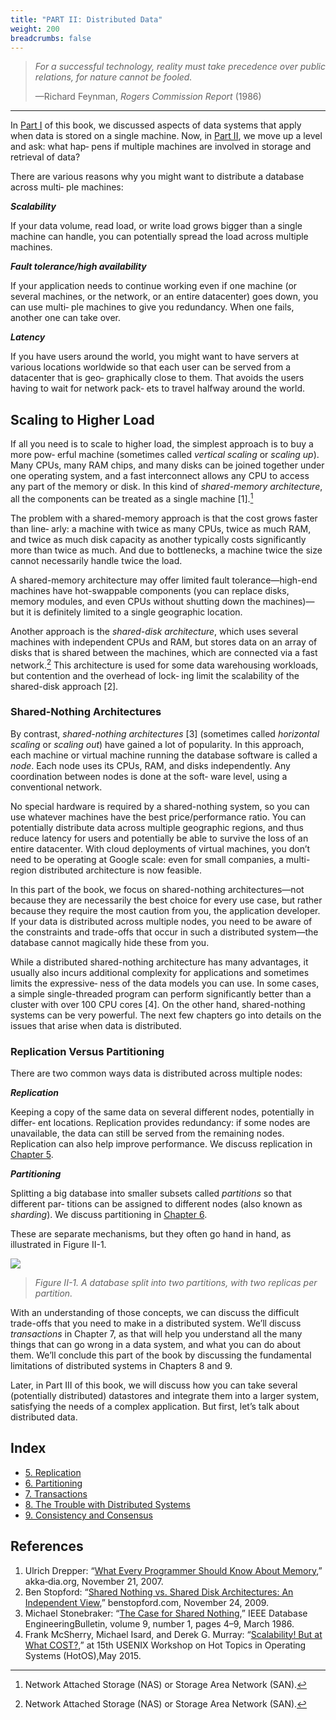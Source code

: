 ```yaml
---
title: "PART II: Distributed Data"
weight: 200
breadcrumbs: false
---
```


> *For a successful technology, reality must take precedence over public relations, for nature cannot be fooled.*
>
> —Richard Feynman, *Rogers Commission Report* (1986)

-------

In [Part I](/en/part-i) of this book, we discussed aspects of data systems that apply when data is stored on a single machine. Now, in [Part II](/en/part-ii), we move up a level and ask: what hap‐ pens if multiple machines are involved in storage and retrieval of data?

There are various reasons why you might want to distribute a database across multi‐ ple machines:

***Scalability***

If your data volume, read load, or write load grows bigger than a single machine can handle, you can potentially spread the load across multiple machines.

***Fault tolerance/high availability***

If your application needs to continue working even if one machine (or several machines, or the network, or an entire datacenter) goes down, you can use multi‐ ple machines to give you redundancy. When one fails, another one can take over.

***Latency***

If you have users around the world, you might want to have servers at various locations worldwide so that each user can be served from a datacenter that is geo‐ graphically close to them. That avoids the users having to wait for network pack‐ ets to travel halfway around the world.



## Scaling to Higher Load

If all you need is to scale to higher load, the simplest approach is to buy a more pow‐ erful machine (sometimes called *vertical scaling* or *scaling up*). Many CPUs, many RAM chips, and many disks can be joined together under one operating system, and a fast interconnect allows any CPU to access any part of the memory or disk. In this kind of *shared-memory architecture*, all the components can be treated as a single machine [1].[^ii]

[^i]: In a large machine, although any CPU can access any part of memory, some banks of memory are closer to one CPU than to others (this is called nonuniform memory access, or NUMA [1]). To make efficient use of this architecture, the processing needs to be broken down so that each CPU mostly accesses memory that is nearby—which means that partitioning is still required, even when ostensibly running on one machine.

The problem with a shared-memory approach is that the cost grows faster than line‐ arly: a machine with twice as many CPUs, twice as much RAM, and twice as much disk capacity as another typically costs significantly more than twice as much. And due to bottlenecks, a machine twice the size cannot necessarily handle twice the load.

A shared-memory architecture may offer limited fault tolerance—high-end machines have hot-swappable components (you can replace disks, memory modules, and even CPUs without shutting down the machines)—but it is definitely limited to a single geographic location.

Another approach is the *shared-disk architecture*, which uses several machines with independent CPUs and RAM, but stores data on an array of disks that is shared between the machines, which are connected via a fast network.[^ii]  This architecture is used for some data warehousing workloads, but contention and the overhead of lock‐ ing limit the scalability of the shared-disk approach [2].

[^ii]: Network Attached Storage (NAS) or Storage Area Network (SAN).



### Shared-Nothing Architectures

By contrast, *shared-nothing architectures* [3] (sometimes called *horizontal scaling* or *scaling out*) have gained a lot of popularity. In this approach, each machine or virtual machine running the database software is called a *node*. Each node uses its CPUs, RAM, and disks independently. Any coordination between nodes is done at the soft‐ ware level, using a conventional network.

No special hardware is required by a shared-nothing system, so you can use whatever machines have the best price/performance ratio. You can potentially distribute data across multiple geographic regions, and thus reduce latency for users and potentially be able to survive the loss of an entire datacenter. With cloud deployments of virtual machines, you don’t need to be operating at Google scale: even for small companies, a multi-region distributed architecture is now feasible.

In this part of the book, we focus on shared-nothing architectures—not because they are necessarily the best choice for every use case, but rather because they require the most caution from you, the application developer. If your data is distributed across multiple nodes, you need to be aware of the constraints and trade-offs that occur in such a distributed system—the database cannot magically hide these from you.

While a distributed shared-nothing architecture has many advantages, it usually also incurs additional complexity for applications and sometimes limits the expressive‐ ness of the data models you can use. In some cases, a simple single-threaded program can perform significantly better than a cluster with over 100 CPU cores [4]. On the other hand, shared-nothing systems can be very powerful. The next few chapters go into details on the issues that arise when data is distributed.

### Replication Versus Partitioning

There are two common ways data is distributed across multiple nodes:

***Replication***

Keeping a copy of the same data on several different nodes, potentially in differ‐ ent locations. Replication provides redundancy: if some nodes are unavailable, the data can still be served from the remaining nodes. Replication can also help improve performance. We discuss replication in [Chapter 5](/en/ch5).

***Partitioning***

 Splitting a big database into smaller subsets called *partitions* so that different par‐ titions can be assigned to different nodes (also known as *sharding*). We discuss partitioning in [Chapter 6](/en/ch6).

These are separate mechanisms, but they often go hand in hand, as illustrated in Figure II-1.

![](/img/figii-1.png)

> *Figure II-1. A database split into two partitions, with two replicas per partition.*

With an understanding of those concepts, we can discuss the difficult trade-offs that you need to make in a distributed system. We’ll discuss *transactions* in Chapter 7, as that will help you understand all the many things that can go wrong in a data system, and what you can do about them. We’ll conclude this part of the book by discussing the fundamental limitations of distributed systems in Chapters 8 and 9.

Later, in Part III of this book, we will discuss how you can take several (potentially distributed) datastores and integrate them into a larger system, satisfying the needs of a complex application. But first, let’s talk about distributed data.


## Index

- [5. Replication](/en/ch5)
- [6. Partitioning](/en/ch6)
- [7. Transactions](/en/ch7)
- [8. The Trouble with Distributed Systems](/en/ch8)
- [9. Consistency and Consensus](/en/ch9)

## References

1. Ulrich Drepper: “[What Every Programmer Should Know About Memory](https://people.freebsd.org/~lstewart/articles/cpumemory.pdf),” akka‐dia.org, November 21, 2007.
1. Ben Stopford: “[Shared Nothing vs. Shared Disk Architectures: An Independent View](http://www.benstopford.com/2009/11/24/understanding-the-shared-nothing-architecture/),” benstopford.com, November 24, 2009.
1. Michael Stonebraker: “[The Case for Shared Nothing](http://db.cs.berkeley.edu/papers/hpts85-nothing.pdf),” IEEE Database EngineeringBulletin, volume 9, number 1, pages 4–9, March 1986.
1. Frank McSherry, Michael Isard, and Derek G. Murray: “[Scalability! But at What COST?](http://www.frankmcsherry.org/assets/COST.pdf),” at 15th USENIX Workshop on Hot Topics in Operating Systems (HotOS),May 2015.
